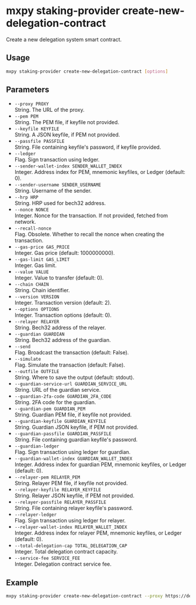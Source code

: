 # mxpy staking-provider create-new-delegation-contract

Create a new delegation system smart contract.

## Usage

```bash
mxpy staking-provider create-new-delegation-contract [options]
```

## Parameters

- `--proxy PROXY`  
  String. The URL of the proxy.
- `--pem PEM`  
  String. The PEM file, if keyfile not provided.
- `--keyfile KEYFILE`  
  String. A JSON keyfile, if PEM not provided.
- `--passfile PASSFILE`  
  String. File containing keyfile's password, if keyfile provided.
- `--ledger`  
  Flag. Sign transaction using ledger.
- `--sender-wallet-index SENDER_WALLET_INDEX`  
  Integer. Address index for PEM, mnemonic keyfiles, or Ledger (default: 0).
- `--sender-username SENDER_USERNAME`  
  String. Username of the sender.
- `--hrp HRP`  
  String. HRP used for bech32 address.
- `--nonce NONCE`  
  Integer. Nonce for the transaction. If not provided, fetched from network.
- `--recall-nonce`  
  Flag. Obsolete. Whether to recall the nonce when creating the transaction.
- `--gas-price GAS_PRICE`  
  Integer. Gas price (default: 1000000000).
- `--gas-limit GAS_LIMIT`  
  Integer. Gas limit.
- `--value VALUE`  
  Integer. Value to transfer (default: 0).
- `--chain CHAIN`  
  String. Chain identifier.
- `--version VERSION`  
  Integer. Transaction version (default: 2).
- `--options OPTIONS`  
  Integer. Transaction options (default: 0).
- `--relayer RELAYER`  
  String. Bech32 address of the relayer.
- `--guardian GUARDIAN`  
  String. Bech32 address of the guardian.
- `--send`  
  Flag. Broadcast the transaction (default: False).
- `--simulate`  
  Flag. Simulate the transaction (default: False).
- `--outfile OUTFILE`  
  String. Where to save the output (default: stdout).
- `--guardian-service-url GUARDIAN_SERVICE_URL`  
  String. URL of the guardian service.
- `--guardian-2fa-code GUARDIAN_2FA_CODE`  
  String. 2FA code for the guardian.
- `--guardian-pem GUARDIAN_PEM`  
  String. Guardian PEM file, if keyfile not provided.
- `--guardian-keyfile GUARDIAN_KEYFILE`  
  String. Guardian JSON keyfile, if PEM not provided.
- `--guardian-passfile GUARDIAN_PASSFILE`  
  String. File containing guardian keyfile's password.
- `--guardian-ledger`  
  Flag. Sign transaction using ledger for guardian.
- `--guardian-wallet-index GUARDIAN_WALLET_INDEX`  
  Integer. Address index for guardian PEM, mnemonic keyfiles, or Ledger (default: 0).
- `--relayer-pem RELAYER_PEM`  
  String. Relayer PEM file, if keyfile not provided.
- `--relayer-keyfile RELAYER_KEYFILE`  
  String. Relayer JSON keyfile, if PEM not provided.
- `--relayer-passfile RELAYER_PASSFILE`  
  String. File containing relayer keyfile's password.
- `--relayer-ledger`  
  Flag. Sign transaction using ledger for relayer.
- `--relayer-wallet-index RELAYER_WALLET_INDEX`  
  Integer. Address index for relayer PEM, mnemonic keyfiles, or Ledger (default: 0).
- `--total-delegation-cap TOTAL_DELEGATION_CAP`  
  Integer. Total delegation contract capacity.
- `--service-fee SERVICE_FEE`  
  Integer. Delegation contract service fee.

## Example

```bash
mxpy staking-provider create-new-delegation-contract --proxy https://devnet-gateway.multiversx.com --pem owner.pem --total-delegation-cap 1000000000000000000000 --service-fee 1000 --send
